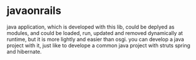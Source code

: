 javaonrails
===========

java application, which is developed with this lib, could be deplyed as modules, and could be loaded, run, updated and removed dynamically at runtime, but it is more lightly and easier than osgi. you can develop a java project with it, just like to develope a common java project with struts spring and hibernate.